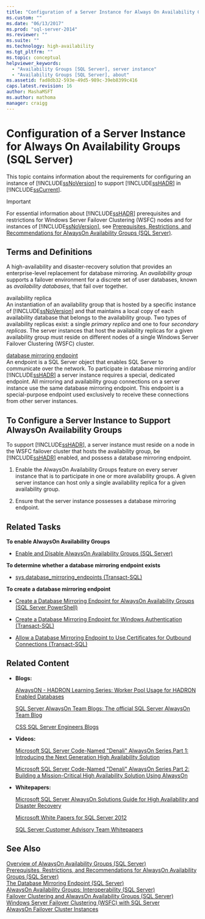 ```yaml
---
title: "Configuration of a Server Instance for Always On Availability Groups (SQL Server) | Microsoft Docs"
ms.custom: ""
ms.date: "06/13/2017"
ms.prod: "sql-server-2014"
ms.reviewer: ""
ms.suite: ""
ms.technology: high-availability
ms.tgt_pltfrm: ""
ms.topic: conceptual
helpviewer_keywords: 
  - "Availability Groups [SQL Server], server instance"
  - "Availability Groups [SQL Server], about"
ms.assetid: fad8db32-593e-49d5-989c-39eb8399c416
caps.latest.revision: 16
author: MashaMSFT
ms.author: mathoma
manager: craigg
---
```

# Configuration of a Server Instance for Always On Availability Groups (SQL Server)
  This topic contains information about the requirements for configuring an instance of [!INCLUDE[ssNoVersion](../../../includes/ssnoversion-md.md)] to support [!INCLUDE[ssHADR](../../../includes/sshadr-md.md)] in [!INCLUDE[ssCurrent](../../../includes/sscurrent-md.md)].  
  
> [!IMPORTANT]  
>  For essential information about [!INCLUDE[ssHADR](../../../includes/sshadr-md.md)] prerequisites and restrictions for Windows Server Failover Clustering (WSFC) nodes and for instances of [!INCLUDE[ssNoVersion](../../../includes/ssnoversion-md.md)], see [Prerequisites, Restrictions, and Recommendations for AlwaysOn Availability Groups &#40;SQL Server&#41;](prereqs-restrictions-recommendations-always-on-availability.md).  
  
 
  
##  <a name="TermsAndDefinitions"></a> Terms and Definitions  
  
 A high-availability and disaster-recovery solution that provides an enterprise-level replacement for database mirroring. An *availability group* supports a failover environment for a discrete set of user databases, known as *availability databases*, that fail over together.  
  
 availability replica  
 An instantiation of an availability group that is hosted by a specific instance of [!INCLUDE[ssNoVersion](../../../includes/ssnoversion-md.md)] and that maintains a local copy of each availability database that belongs to the availability group. Two types of availability replicas exist: a single *primary replica* and one to four *secondary replicas*. The server instances that host the availability replicas for a given availability group must reside on different nodes of a single Windows Server Failover Clustering (WSFC) cluster.  
  
 [database mirroring endpoint](../../database-mirroring/the-database-mirroring-endpoint-sql-server.md)  
 An endpoint is a SQL Server object that enables SQL Server to communicate over the network. To participate in database mirroring and/or [!INCLUDE[ssHADR](../../../includes/sshadr-md.md)] a server instance requires a special, dedicated endpoint. All mirroring and availability group connections on a server instance use the same database mirroring endpoint. This endpoint is a special-purpose endpoint used exclusively to receive these connections from other server instances.  
  
##  <a name="ConfigSI"></a> To Configure a Server Instance to Support AlwaysOn Availability Groups  
 To support [!INCLUDE[ssHADR](../../../includes/sshadr-md.md)], a server instance must reside on a node in the WSFC failover cluster that hosts the availability group, be [!INCLUDE[ssHADR](../../../includes/sshadr-md.md)] enabled, and possess a database mirroring endpoint.  
  
1.  Enable the AlwaysOn Availability Groups feature on every server instance that is to participate in one or more availability groups. A given server instance can host only a single availability replica for a given availability group.  
  
2.  Ensure that the server instance possesses a database mirroring endpoint.  
  
##  <a name="RelatedTasks"></a> Related Tasks  
 **To enable AlwaysOn Availability Groups**  
  
-   [Enable and Disable AlwaysOn Availability Groups &#40;SQL Server&#41;](enable-and-disable-always-on-availability-groups-sql-server.md)  
  
 **To determine whether a database mirroring endpoint exists**  
  
-   [sys.database_mirroring_endpoints &#40;Transact-SQL&#41;](/sql/relational-databases/system-catalog-views/sys-database-mirroring-endpoints-transact-sql)  
  
 **To create a database mirroring endpoint**  
  
-   [Create a Database Mirroring Endpoint for AlwaysOn Availability Groups &#40;SQL Server PowerShell&#41;](database-mirroring-always-on-availability-groups-powershell.md)  
  
-   [Create a Database Mirroring Endpoint for Windows Authentication &#40;Transact-SQL&#41;](../../database-mirroring/create-a-database-mirroring-endpoint-for-windows-authentication-transact-sql.md)  
  
-   [Allow a Database Mirroring Endpoint to Use Certificates for Outbound Connections &#40;Transact-SQL&#41;](../../database-mirroring/database-mirroring-use-certificates-for-outbound-connections.md)  
  
##  <a name="RelatedContent"></a> Related Content  
  
-   **Blogs:**  
  
     [AlwaysON - HADRON Learning Series: Worker Pool Usage for HADRON Enabled Databases](http://blogs.msdn.com/b/psssql/archive/2012/05/17/alwayson-hadron-learning-series-worker-pool-usage-for-hadron-enabled-databases.aspx)  
  
     [SQL Server AlwaysOn Team Blogs: The official SQL Server AlwaysOn Team Blog](http://blogs.msdn.com/b/sqlalwayson/)  
  
     [CSS SQL Server Engineers Blogs](http://blogs.msdn.com/b/psssql/)  
  
-   **Videos:**  
  
     [Microsoft SQL Server Code-Named "Denali" AlwaysOn Series,Part 1: Introducing the Next Generation High Availability Solution](http://channel9.msdn.com/Events/TechEd/NorthAmerica/2011/DBI302)  
  
     [Microsoft SQL Server Code-Named "Denali" AlwaysOn Series,Part 2: Building a Mission-Critical High Availability Solution Using AlwaysOn](http://channel9.msdn.com/Events/TechEd/NorthAmerica/2011/DBI404)  
  
-   **Whitepapers:**  
  
     [Microsoft SQL Server AlwaysOn Solutions Guide for High Availability and Disaster Recovery](http://go.microsoft.com/fwlink/?LinkId=227600)  
  
     [Microsoft White Papers for SQL Server 2012](http://msdn.microsoft.com/library/hh403491.aspx)  
  
     [SQL Server Customer Advisory Team Whitepapers](http://sqlcat.com/)  
  
## See Also  
 [Overview of AlwaysOn Availability Groups &#40;SQL Server&#41;](overview-of-always-on-availability-groups-sql-server.md)   
 [Prerequisites, Restrictions, and Recommendations for AlwaysOn Availability Groups &#40;SQL Server&#41;](prereqs-restrictions-recommendations-always-on-availability.md)   
 [The Database Mirroring Endpoint &#40;SQL Server&#41;](../../database-mirroring/the-database-mirroring-endpoint-sql-server.md)   
 [AlwaysOn Availability Groups: Interoperability (SQL Server)](always-on-availability-groups-interoperability-sql-server.md)   
 [Failover Clustering and AlwaysOn Availability Groups &#40;SQL Server&#41;](failover-clustering-and-always-on-availability-groups-sql-server.md)   
 [Windows Server Failover Clustering &#40;WSFC&#41; with SQL Server](../../../sql-server/failover-clusters/windows/windows-server-failover-clustering-wsfc-with-sql-server.md)   
 [AlwaysOn Failover Cluster Instances](../../../sql-server/failover-clusters/windows/always-on-failover-cluster-instances-sql-server.md)  
  
  
